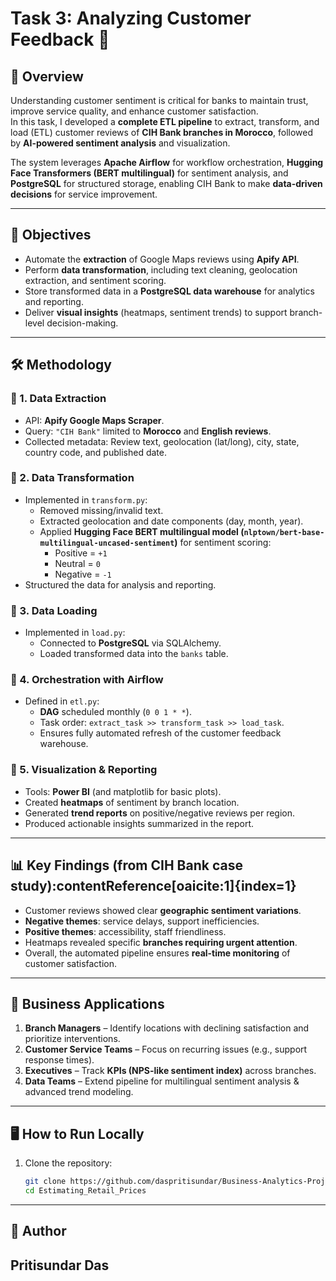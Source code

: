 # Task 3: Analyzing Customer Feedback 📝

## 📌 Overview  
Understanding customer sentiment is critical for banks to maintain trust, improve service quality, and enhance customer satisfaction.  
In this task, I developed a **complete ETL pipeline** to extract, transform, and load (ETL) customer reviews of **CIH Bank branches in Morocco**, followed by **AI-powered sentiment analysis** and visualization.  

The system leverages **Apache Airflow** for workflow orchestration, **Hugging Face Transformers (BERT multilingual)** for sentiment analysis, and **PostgreSQL** for structured storage, enabling CIH Bank to make **data-driven decisions** for service improvement.  

---

## 🎯 Objectives  
- Automate the **extraction** of Google Maps reviews using **Apify API**.  
- Perform **data transformation**, including text cleaning, geolocation extraction, and sentiment scoring.  
- Store transformed data in a **PostgreSQL data warehouse** for analytics and reporting.  
- Deliver **visual insights** (heatmaps, sentiment trends) to support branch-level decision-making.  

---

## 🛠️ Methodology  

### 🔹 1. Data Extraction  
- API: **Apify Google Maps Scraper**.  
- Query: `"CIH Bank"` limited to **Morocco** and **English reviews**.  
- Collected metadata: Review text, geolocation (lat/long), city, state, country code, and published date.  

### 🔹 2. Data Transformation  
- Implemented in `transform.py`:  
  - Removed missing/invalid text.  
  - Extracted geolocation and date components (day, month, year).  
  - Applied **Hugging Face BERT multilingual model (`nlptown/bert-base-multilingual-uncased-sentiment`)** for sentiment scoring:  
    - Positive = `+1`  
    - Neutral = `0`  
    - Negative = `-1`  
- Structured the data for analysis and reporting.  

### 🔹 3. Data Loading  
- Implemented in `load.py`:  
  - Connected to **PostgreSQL** via SQLAlchemy.  
  - Loaded transformed data into the `banks` table.  

### 🔹 4. Orchestration with Airflow  
- Defined in `etl.py`:  
  - **DAG** scheduled monthly (`0 0 1 * *`).  
  - Task order: `extract_task >> transform_task >> load_task`.  
  - Ensures fully automated refresh of the customer feedback warehouse.  

### 🔹 5. Visualization & Reporting  
- Tools: **Power BI** (and matplotlib for basic plots).  
- Created **heatmaps** of sentiment by branch location.  
- Generated **trend reports** on positive/negative reviews per region.  
- Produced actionable insights summarized in the report.  

---

## 📊 Key Findings (from CIH Bank case study):contentReference[oaicite:1]{index=1}  
- Customer reviews showed clear **geographic sentiment variations**.  
- **Negative themes**: service delays, support inefficiencies.  
- **Positive themes**: accessibility, staff friendliness.  
- Heatmaps revealed specific **branches requiring urgent attention**.  
- Overall, the automated pipeline ensures **real-time monitoring** of customer satisfaction.  

---

## 🚀 Business Applications  
1. **Branch Managers** – Identify locations with declining satisfaction and prioritize interventions.  
2. **Customer Service Teams** – Focus on recurring issues (e.g., support response times).  
3. **Executives** – Track **KPIs (NPS-like sentiment index)** across branches.  
4. **Data Teams** – Extend pipeline for multilingual sentiment analysis & advanced trend modeling.  

---


## 🖥️ How to Run Locally  

1. Clone the repository:
   ```bash
   git clone https://github.com/daspritisundar/Business-Analytics-Projects.git
   cd Estimating_Retail_Prices

---

## 👤 Author

## Pritisundar Das
